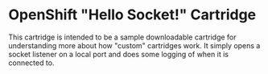 # OpenShift "Hello Socket!" Cartridge
This cartridge is intended to be a sample downloadable cartridge for
understanding more about how "custom" cartridges work. It simply opens a socket
listener on a local port and does some logging of when it is connected to.
